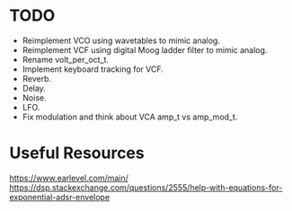 # TODO
* Reimplement VCO using wavetables to mimic analog.
* Reimplement VCF using digital Moog ladder filter to mimic analog.
* Rename volt_per_oct_t.
* Implement keyboard tracking for VCF.
* Reverb.
* Delay.
* Noise.
* LFO.
* Fix modulation and think about VCA amp_t vs amp_mod_t.

# Useful Resources
https://www.earlevel.com/main/
https://dsp.stackexchange.com/questions/2555/help-with-equations-for-exponential-adsr-envelope
